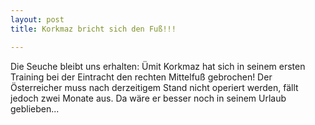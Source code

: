 ```yaml
---
layout: post
title: Korkmaz bricht sich den Fuß!!!

---
```


Die Seuche bleibt uns erhalten: Ümit Korkmaz hat sich in seinem ersten Training bei der Eintracht den rechten Mittelfuß gebrochen! Der Österreicher muss nach derzeitigem Stand nicht operiert werden, fällt jedoch zwei Monate aus. Da wäre er besser noch in seinem Urlaub geblieben...


